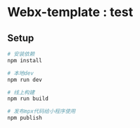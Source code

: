# Webx-template : test
## Setup

``` bash
# 安装依赖
npm install

# 本地dev
npm run dev

# 线上构建
npm run build

# 发布mpx代码给小程序使用
npm publish
```
